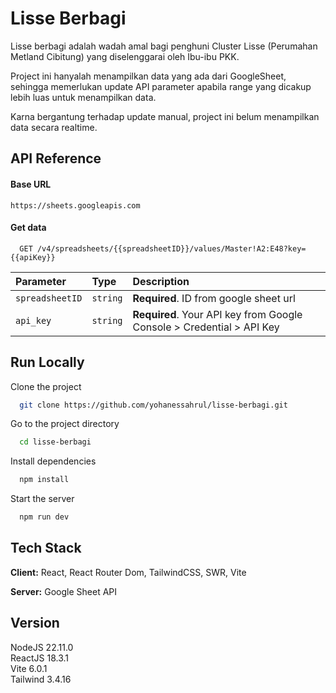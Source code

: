 # Lisse Berbagi

Lisse berbagi adalah wadah amal bagi penghuni Cluster Lisse (Perumahan Metland Cibitung) yang diselenggarai oleh Ibu-ibu PKK.

Project ini hanyalah menampilkan data yang ada dari GoogleSheet, sehingga memerlukan update API parameter apabila range yang dicakup lebih luas untuk menampilkan data.

Karna bergantung terhadap update manual, project ini belum menampilkan data secara realtime.

## API Reference

#### Base URL

```http
https://sheets.googleapis.com
```

#### Get data

```http
  GET /v4/spreadsheets/{{spreadsheetID}}/values/Master!A2:E48?key={{apiKey}}
```

| Parameter       | Type     | Description                                                           |
| :-------------- | :------- | :-------------------------------------------------------------------- |
| `spreadsheetID` | `string` | **Required**. ID from google sheet url                                |
| `api_key`       | `string` | **Required**. Your API key from Google Console > Credential > API Key |

## Run Locally

Clone the project

```bash
  git clone https://github.com/yohanessahrul/lisse-berbagi.git
```

Go to the project directory

```bash
  cd lisse-berbagi
```

Install dependencies

```bash
  npm install
```

Start the server

```bash
  npm run dev
```

## Tech Stack

**Client:** React, React Router Dom, TailwindCSS, SWR, Vite

**Server:** Google Sheet API

## Version

NodeJS 22.11.0\
ReactJS 18.3.1\
Vite 6.0.1\
Tailwind 3.4.16
